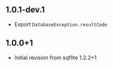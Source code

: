## 1.0.1-dev.1

* Export `DatabaseException.resultCode`

## 1.0.0+1

* Initial revision from sqflite 1.2.2+1
